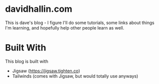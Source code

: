 # davidhallin.com
This is dave's blog - I figure I'll do some tutorials, some links about things I'm learning, and hopefully help other people learn as well.

# Built With
This blog is built with
* Jigsaw (https://jigsaw.tighten.co)
* Tailwinds (comes with Jigsaw, but would totally use anyways)

